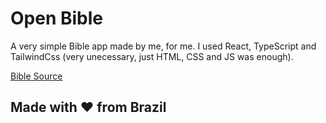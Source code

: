 # Open Bible

A very simple Bible app made by me, for me. I used React, TypeScript and TailwindCss (very unecessary, just HTML, CSS and JS was enough).

[Bible Source](https://github.com/thiagobodruk/biblia)

## Made with ❤️ from Brazil
